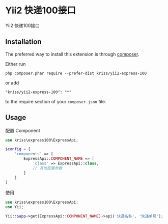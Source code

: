 Yii2 快递100接口
============
Yii2 快递100接口

Installation
------------

The preferred way to install this extension is through [composer](http://getcomposer.org/download/).

Either run

```
php composer.phar require --prefer-dist kriss/yii2-express-100
```

or add

```
"kriss/yii2-express-100": "*"
```

to the require section of your `composer.json` file.


Usage
-----

配置 Component

```php
use kriss\express100\ExpressApi;

$config = [
    'components' => [
        ExpressApi::COMPONENT_NAME => [
            'class' => ExpressApi::class,
            // 其他配置参数
        ]
    ]
]
```

使用

```php
use kriss\express100\ExpressApi;
use Yii;

Yii::$app->get(ExpressApi::COMPONENT_NAME)->api('快递名称', '快递单号');
```
